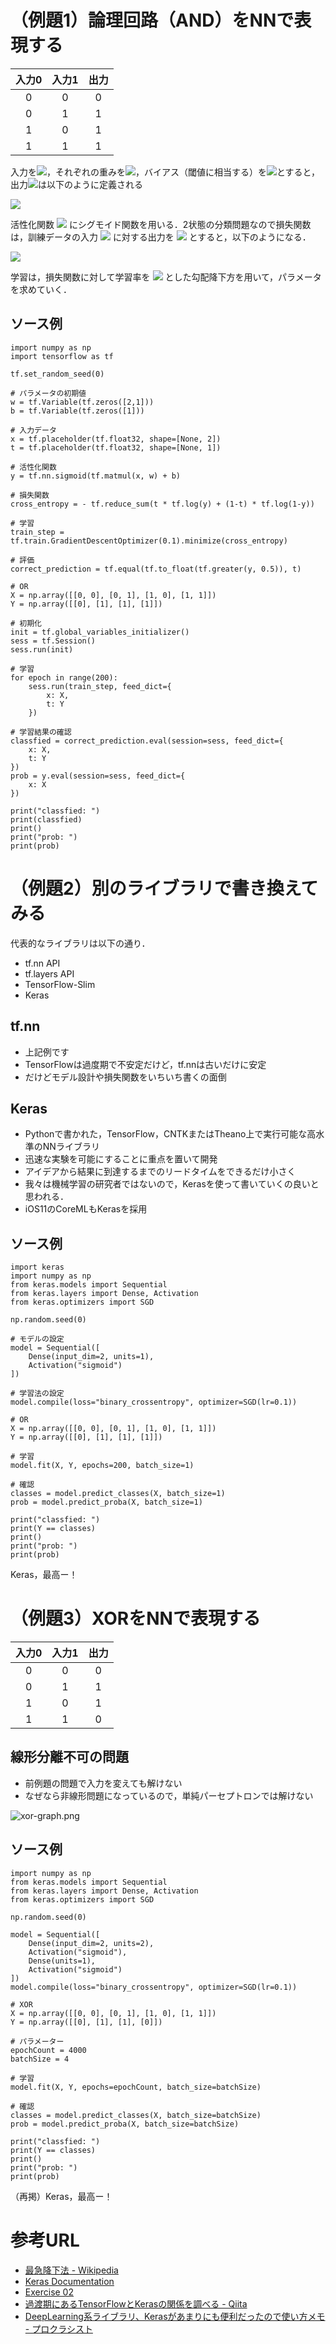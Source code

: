 # （例題1）論理回路（AND）をNNで表現する

| 入力0 | 入力1 | 出力 |
| :-: |:-:| :-:|
| 0 | 0 | 0 |
| 0 | 1 | 1 |
| 1 | 0 | 1 |
| 1 | 1 | 1 |


入力を![](../image/t03_m_xi.png)，それぞれの重みを![](../image/t03_m_wi.png)，バイアス（閾値に相当する）を![](../image/t01_m_b.png)とすると，出力![](../image/t01_m_y.png)は以下のように定義される

![](../image/t03_m_nn.png)

活性化関数 ![](../image/t03_m_f.png) にシグモイド関数を用いる．2状態の分類問題なので損失関数は，訓練データの入力 ![](../image/t04_m_in.png) に対する出力を ![](../image/t04_m_t.png) とすると，以下のようになる．

![](../image/t04_m_l.png)

学習は，損失関数に対して学習率を ![](../image/t04_m_01.png) とした勾配降下方を用いて，パラメータを求めていく．

## ソース例

```
import numpy as np
import tensorflow as tf

tf.set_random_seed(0)

# パラメータの初期値
w = tf.Variable(tf.zeros([2,1]))
b = tf.Variable(tf.zeros([1]))

# 入力データ
x = tf.placeholder(tf.float32, shape=[None, 2])
t = tf.placeholder(tf.float32, shape=[None, 1])

# 活性化関数
y = tf.nn.sigmoid(tf.matmul(x, w) + b)

# 損失関数
cross_entropy = - tf.reduce_sum(t * tf.log(y) + (1-t) * tf.log(1-y))

# 学習
train_step = tf.train.GradientDescentOptimizer(0.1).minimize(cross_entropy)

# 評価
correct_prediction = tf.equal(tf.to_float(tf.greater(y, 0.5)), t)

# OR
X = np.array([[0, 0], [0, 1], [1, 0], [1, 1]])
Y = np.array([[0], [1], [1], [1]])

# 初期化
init = tf.global_variables_initializer()
sess = tf.Session()
sess.run(init)

# 学習
for epoch in range(200):
    sess.run(train_step, feed_dict={
        x: X,
        t: Y
    })

# 学習結果の確認
classfied = correct_prediction.eval(session=sess, feed_dict={
    x: X,
    t: Y
})
prob = y.eval(session=sess, feed_dict={
    x: X
})

print("classfied: ")
print(classfied)
print()
print("prob: ")
print(prob)
```

# （例題2）別のライブラリで書き換えてみる

代表的なライブラリは以下の通り．

- tf.nn API
- tf.layers API
- TensorFlow-Slim
- Keras

## tf.nn

- 上記例です
- TensorFlowは過度期で不安定だけど，tf.nnは古いだけに安定
- だけどモデル設計や損失関数をいちいち書くの面倒

## Keras

- Pythonで書かれた，TensorFlow，CNTKまたはTheano上で実行可能な高水準のNNライブラリ
- 迅速な実験を可能にすることに重点を置いて開発
- アイデアから結果に到達するまでのリードタイムをできるだけ小さく
- 我々は機械学習の研究者ではないので，Kerasを使って書いていくの良いと思われる．
- iOS11のCoreMLもKerasを採用

## ソース例

```
import keras
import numpy as np
from keras.models import Sequential
from keras.layers import Dense, Activation
from keras.optimizers import SGD

np.random.seed(0)

# モデルの設定
model = Sequential([
    Dense(input_dim=2, units=1),
    Activation("sigmoid")
])

# 学習法の設定
model.compile(loss="binary_crossentropy", optimizer=SGD(lr=0.1))

# OR
X = np.array([[0, 0], [0, 1], [1, 0], [1, 1]])
Y = np.array([[0], [1], [1], [1]])

# 学習
model.fit(X, Y, epochs=200, batch_size=1)

# 確認
classes = model.predict_classes(X, batch_size=1)
prob = model.predict_proba(X, batch_size=1)

print("classfied: ")
print(Y == classes)
print()
print("prob: ")
print(prob)
```

Keras，最高ー！


# （例題3）XORをNNで表現する

| 入力0 | 入力1 | 出力 |
| :-: |:-:| :-:|
| 0 | 0 | 0 |
| 0 | 1 | 1 |
| 1 | 0 | 1 |
| 1 | 1 | 0 |


## 線形分離不可の問題

- 前例題の問題で入力を変えても解けない
- なぜなら非線形問題になっているので，単純パーセプトロンでは解けない

![xor-graph.png](../image/ml_tf_nn_01.png)


## ソース例

```
import numpy as np
from keras.models import Sequential
from keras.layers import Dense, Activation
from keras.optimizers import SGD

np.random.seed(0)

model = Sequential([
    Dense(input_dim=2, units=2),
    Activation("sigmoid"),
    Dense(units=1),
    Activation("sigmoid")
])
model.compile(loss="binary_crossentropy", optimizer=SGD(lr=0.1))

# XOR
X = np.array([[0, 0], [0, 1], [1, 0], [1, 1]])
Y = np.array([[0], [1], [1], [0]])

# パラメーター
epochCount = 4000
batchSize = 4

# 学習
model.fit(X, Y, epochs=epochCount, batch_size=batchSize)

# 確認
classes = model.predict_classes(X, batch_size=batchSize)
prob = model.predict_proba(X, batch_size=batchSize)

print("classfied: ")
print(Y == classes)
print()
print("prob: ")
print(prob)
```

（再掲）Keras，最高ー！



# 参考URL

- [最急降下法 - Wikipedia](https://ja.wikipedia.org/wiki/%E6%9C%80%E6%80%A5%E9%99%8D%E4%B8%8B%E6%B3%95 "最急降下法 - Wikipedia")
- [Keras Documentation](https://keras.io/ja/ "Keras Documentation")
- [Exercise 02](http://www.cis.twcu.ac.jp/~asakawa/ANNS/Exercise01-02.html "Exercise 02")
- [過渡期にあるTensorFlowとKerasの関係を調べる - Qiita](http://qiita.com/TomokIshii/items/178938b6db1edc16b94e "過渡期にあるTensorFlowとKerasの関係を調べる - Qiita")
- [DeepLearning系ライブラリ、Kerasがあまりにも便利だったので使い方メモ - プロクラシスト](http://www.procrasist.com/entry/2017/01/07/154441 "DeepLearning系ライブラリ、Kerasがあまりにも便利だったので使い方メモ - プロクラシスト")

